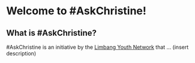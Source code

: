 # Welcome to #AskChristine!

## What is #AskChristine? 

#AskChristine is an initiative by the [Limbang Youth Network](https://www.facebook.com/limbangyec/) that ... (insert description)

